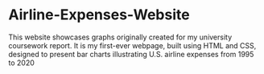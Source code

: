 # Airline-Expenses-Website
This website showcases graphs originally created for my university coursework report. It is my first-ever webpage, built using HTML and CSS, designed to present bar charts illustrating U.S. airline expenses from 1995 to 2020 